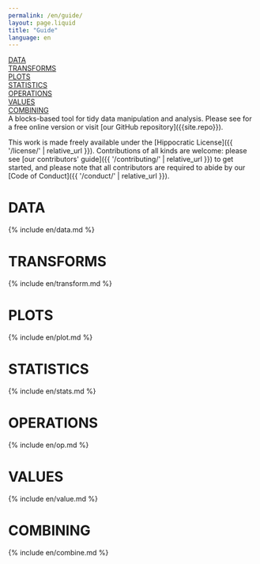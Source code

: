 ```yaml
---
permalink: /en/guide/
layout: page.liquid
title: "Guide"
language: en
---
```


<div class="guide_container">

<div class="guide_lhs">
 <a class="data" href="#en_data">DATA</a><br/>
 <a class="transform" href="#en_transforms">TRANSFORMS</a><br/>
 <a class="plot" href="#en_plots">PLOTS</a><br/>
 <a class="stats" href="#en_stats">STATISTICS</a><br/>
 <a class="op" href="#en_op">OPERATIONS</a><br/>
 <a class="values" href="#en_values">VALUES</a><br/>
 <a class="combine" href="#en_combine">COMBINING</a><br/>
</div>

<div class="guide_rhs">
A blocks-based tool for tidy data manipulation and analysis.
Please see <https://tidyblocks.tech> for a free online version
or visit [our GitHub repository]({{site.repo}}).

This work is made freely available under the [Hippocratic License]({{ '/license/' | relative_url }}).
Contributions of all kinds are welcome:
please see [our contributors' guide]({{ '/contributing/' | relative_url }}) to get started,
and please note that all contributors are required to abide by our [Code of Conduct]({{ '/conduct/' | relative_url }}).

<h1 class="data" id="en_data">DATA</h1>
{% include en/data.md %}
<h1 class="transform" id="en_transforms">TRANSFORMS</h1>
{% include en/transform.md %}
<h1 class="plot" id="en_plots">PLOTS</h1>
{% include en/plot.md %}
<h1 class="stats" id="en_stats">STATISTICS</h1>
{% include en/stats.md %}
<h1 class="op" id="en_op">OPERATIONS</h1>
{% include en/op.md %}
<h1 class="values" id="en_values">VALUES</h1>
{% include en/value.md %}
<h1 class="combine" id="en_combine">COMBINING</h1>
{% include en/combine.md %}
</div>
</div>